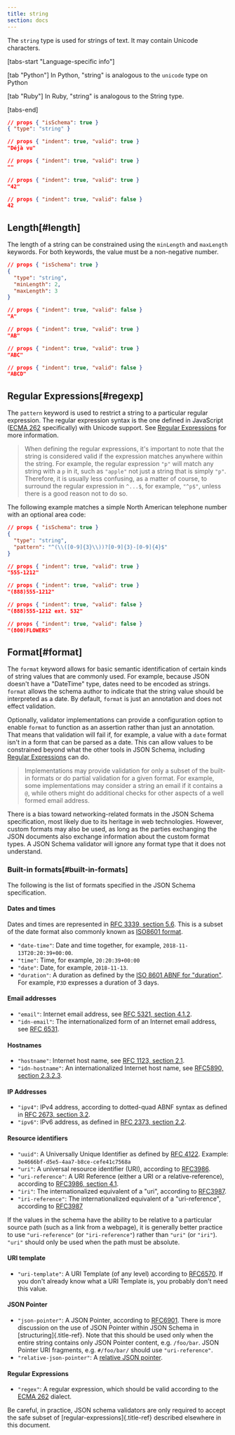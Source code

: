 ```yaml
---
title: string
section: docs
---
```


The `string` type is used for strings of text. It may contain Unicode characters.

[tabs-start "Language-specific info"]

[tab "Python"]
In Python, "string" is analogous to the `unicode` type on Python

[tab "Ruby"]
In Ruby, "string" is analogous to the String type.

[tabs-end]

```json
// props { "isSchema": true }
{ "type": "string" }
```
```json
// props { "indent": true, "valid": true }
"Déjà vu"
```
```json
// props { "indent": true, "valid": true }
""
```
```json
// props { "indent": true, "valid": true }
"42"
```
```json
// props { "indent": true, "valid": false }
42
```

## Length[#length]

The length of a string can be constrained using the `minLength` and
`maxLength` keywords. For both keywords, the value must be a
non-negative number.

```json
// props { "isSchema": true }
{
  "type": "string",
  "minLength": 2,
  "maxLength": 3
}
```
```json
// props { "indent": true, "valid": false }
"A"
```
```json
// props { "indent": true, "valid": true }
"AB"
```
```json
// props { "indent": true, "valid": true }
"ABC"
```
```json
// props { "indent": true, "valid": false }
"ABCD"
```

## Regular Expressions[#regexp]

The `pattern` keyword is used to restrict a string to a particular
regular expression. The regular expression syntax is the one defined in
JavaScript ([ECMA 262](https://www.ecma-international.org/publications-and-standards/standards/ecma-262/)
specifically) with Unicode support. See
[Regular Expressions](../../understanding-json-schema/reference/regular_expressions) for more information.

> When defining the regular expressions, it\'s important to note that the
string is considered valid if the expression matches anywhere within the
string. For example, the regular expression `"p"` will match any string
with a `p` in it, such as `"apple"` not just a string that is simply
`"p"`. Therefore, it is usually less confusing, as a matter of course,
to surround the regular expression in `^...$`, for example, `"^p$"`,
unless there is a good reason not to do so.

The following example matches a simple North American telephone number
with an optional area code:

```json
// props { "isSchema": true }
{
  "type": "string",
  "pattern": "^(\\([0-9]{3}\\))?[0-9]{3}-[0-9]{4}$"
}
```
```json
// props { "indent": true, "valid": true }
"555-1212"
```
```json
// props { "indent": true, "valid": true }
"(888)555-1212"
```
```json
// props { "indent": true, "valid": false }
"(888)555-1212 ext. 532"
```
```json
// props { "indent": true, "valid": false }
"(800)FLOWERS"
```

## Format[#format]

The `format` keyword allows for basic semantic identification of certain
kinds of string values that are commonly used. For example, because JSON
doesn\'t have a \"DateTime\" type, dates need to be encoded as strings.
`format` allows the schema author to indicate that the string value
should be interpreted as a date. By default, `format` is just an
annotation and does not effect validation.

Optionally, validator implementations can provide a configuration option
to enable `format` to function as an assertion rather than just an
annotation. That means that validation will fail if, for example, a
value with a `date` format isn\'t in a form that can be parsed as a
date. This can allow values to be constrained beyond what the other
tools in JSON Schema, including [Regular Expressions](../../understanding-json-schema/reference/regular_expressions) can
do.

> Implementations may provide validation for only a subset of the built-in
formats or do partial validation for a given format. For example, some
implementations may consider a string an email if it contains a `@`,
while others might do additional checks for other aspects of a well
formed email address.

There is a bias toward networking-related formats in the JSON Schema
specification, most likely due to its heritage in web technologies.
However, custom formats may also be used, as long as the parties
exchanging the JSON documents also exchange information about the custom
format types. A JSON Schema validator will ignore any format type that
it does not understand.

### Built-in formats[#built-in-formats]

The following is the list of formats specified in the JSON Schema
specification.

#### Dates and times

Dates and times are represented in [RFC 3339, section 5.6](https://tools.ietf.org/html/rfc3339#section-5.6). This is a subset
of the date format also commonly known as [ISO8601 format](https://www.iso.org/iso-8601-date-and-time-format.html).

- `"date-time"`: Date and time together, for example,
    `2018-11-13T20:20:39+00:00`.
- `"time"`: <StarInline label="New in draft 7" /> Time, for example, `20:20:39+00:00` 
- `"date"`: <StarInline label="New in draft 7" /> Date, for example, `2018-11-13`.
- `"duration"`: <StarInline label="New in draft 2019-09" />  A duration as defined by the [ISO 8601 ABNF for \"duration\"](https://datatracker.ietf.org/doc/html/rfc3339#appendix-A).
    For example, `P3D` expresses a duration of 3 days.

<Keywords label="single: email single: idn-email single: format; email single: format; idn-email" />

#### Email addresses

- `"email"`: Internet email address, see [RFC 5321, section 4.1.2](http://tools.ietf.org/html/rfc5321#section-4.1.2).
- `"idn-email"`: <StarInline label="New in draft 7" />  The internationalized form of an Internet email
    address, see [RFC 6531](https://tools.ietf.org/html/rfc6531).

<Keywords label="single: hostname single: idn-hostname single: format; hostname single: format; idn-hostname" />

#### Hostnames

- `"hostname"`: Internet host name, see [RFC 1123, section 2.1](https://datatracker.ietf.org/doc/html/rfc1123#section-2.1).
- `"idn-hostname"`: <StarInline label="New in draft 7" /> An internationalized Internet host name, see
    [RFC5890, section 2.3.2.3](https://tools.ietf.org/html/rfc5890#section-2.3.2.3).

<Keywords label="single: ipv4 single: ipv6 single: format; ipv4 single: format; ipv6" />

#### IP Addresses

- `"ipv4"`: IPv4 address, according to dotted-quad ABNF syntax as
    defined in [RFC 2673, section 3.2](http://tools.ietf.org/html/rfc2673#section-3.2).
- `"ipv6"`: IPv6 address, as defined in [RFC 2373, section 2.2](http://tools.ietf.org/html/rfc2373#section-2.2).

<Keywords label="single: uuid single: uri single: uri-reference single: iri single: iri-reference single: format; uuid single: format; uri single: format; uri-reference single: format; iri single: format; iri-reference" />

#### Resource identifiers

- `"uuid"`: <StarInline label="New in draft 2019-09" /> A Universally Unique Identifier as defined by [RFC 4122](https://datatracker.ietf.org/doc/html/rfc4122). Example:
    `3e4666bf-d5e5-4aa7-b8ce-cefe41c7568a`
- `"uri"`: A universal resource identifier (URI), according to
    [RFC3986](http://tools.ietf.org/html/rfc3986).
- `"uri-reference"`: <StarInline label="New in draft 6" />  A URI Reference (either a URI or a
    relative-reference), according to [RFC3986, section 4.1](http://tools.ietf.org/html/rfc3986#section-4.1).
- `"iri"`: <StarInline label="New in draft 7" /> The internationalized equivalent of a \"uri\", according to
    [RFC3987](https://tools.ietf.org/html/rfc3987).
- `"iri-reference"`: <StarInline label="New in draft 7" />  The internationalized equivalent of a
    \"uri-reference\", according to
    [RFC3987](https://tools.ietf.org/html/rfc3987)

If the values in the schema have the ability to be relative to a
particular source path (such as a link from a webpage), it is generally
better practice to use `"uri-reference"` (or `"iri-reference"`) rather
than `"uri"` (or `"iri"`). `"uri"` should only be used when the path
must be absolute.

<Keywords label="single: uri-template single: format; uri-template" />

#### URI template

- `"uri-template"`: <StarInline label="New in draft 6" /> A URI Template (of any level) according to
    [RFC6570](https://tools.ietf.org/html/rfc6570). If you don\'t
    already know what a URI Template is, you probably don\'t need this
    value.

<Keywords label="single: json-pointer single: relative-json-pointer single: format; json-pointer single: format; relative-json-pointer" />

#### JSON Pointer

- `"json-pointer"`: <StarInline label="New in draft 6" /> A JSON Pointer, according to
    [RFC6901](https://tools.ietf.org/html/rfc6901). There is more
    discussion on the use of JSON Pointer within JSON Schema in
    [structuring]{.title-ref}. Note that this should be used only when
    the entire string contains only JSON Pointer content, e.g.
    `/foo/bar`. JSON Pointer URI fragments, e.g. `#/foo/bar/` should use
    `"uri-reference"`.
- `"relative-json-pointer"`: <StarInline label="New in draft 7" /> A [relative JSON pointer](https://tools.ietf.org/html/draft-handrews-relative-json-pointer-01).

<Keywords label="single: regex single: format; regex" />

#### Regular Expressions

- `"regex"`: <StarInline label="New in draft 7" /> A regular expression, which should be valid according to
    the [ECMA 262](https://www.ecma-international.org/publications-and-standards/standards/ecma-262/)
    dialect.

Be careful, in practice, JSON schema validators are only required to
accept the safe subset of [regular-expressions]{.title-ref} described
elsewhere in this document.
